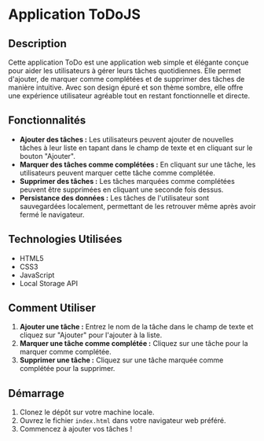 # Application ToDoJS

## Description

Cette application ToDo est une application web simple et élégante conçue pour aider les utilisateurs à gérer leurs tâches quotidiennes. Elle permet d'ajouter, de marquer comme complétées et de supprimer des tâches de manière intuitive. Avec son design épuré et son thème sombre, elle offre une expérience utilisateur agréable tout en restant fonctionnelle et directe.

## Fonctionnalités

-   **Ajouter des tâches :** Les utilisateurs peuvent ajouter de nouvelles tâches à leur liste en tapant dans le champ de texte et en cliquant sur le bouton "Ajouter".
-   **Marquer des tâches comme complétées :** En cliquant sur une tâche, les utilisateurs peuvent marquer cette tâche comme complétée.
-   **Supprimer des tâches :** Les tâches marquées comme complétées peuvent être supprimées en cliquant une seconde fois dessus.
-   **Persistance des données :** Les tâches de l'utilisateur sont sauvegardées localement, permettant de les retrouver même après avoir fermé le navigateur.

## Technologies Utilisées

-   HTML5
-   CSS3
-   JavaScript
-   Local Storage API

## Comment Utiliser

1.  **Ajouter une tâche :** Entrez le nom de la tâche dans le champ de texte et cliquez sur "Ajouter" pour l'ajouter à la liste.
2.  **Marquer une tâche comme complétée :** Cliquez sur une tâche pour la marquer comme complétée.
3.  **Supprimer une tâche :** Cliquez sur une tâche marquée comme complétée pour la supprimer.

## Démarrage

1.  Clonez le dépôt sur votre machine locale.
2.  Ouvrez le fichier `index.html` dans votre navigateur web préféré.
3.  Commencez à ajouter vos tâches !
